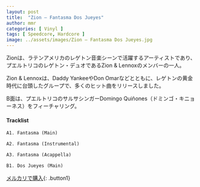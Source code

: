 ```yaml
---
layout: post
title:  "Zion – Fantasma Dos Jueyes"
author: mmr
categories: [ Vinyl ]
tags: [ Speedcore, Hardcore ]
image: ../assets/images/Zion – Fantasma Dos Jueyes.jpg
---
```


Zionは、ラテンアメリカのレゲトン音楽シーンで活躍するアーティストであり、プエルトリコのレゲトン・デュオであるZion & Lennoxのメンバーの一人。

Zion & Lennoxは、Daddy YankeeやDon Omarなどとともに、レゲトンの黄金時代に台頭したグループで、多くのヒット曲をリリースしました。

B面は、プエルトリコのサルサシンガーDomingo Quiñones（ドミンゴ・キニョーネス）をフィーチャリング。

#### Tracklist
```md
A1. Fantasma (Main)

A2. Fantasma (Instrumental)

A3. Fantasma (Acappella)

B1. Dos Jueyes (Main)
```

[メルカリで購入](https://jp.mercari.com/item/m96423283068?afid=6142608987){: .button1}

